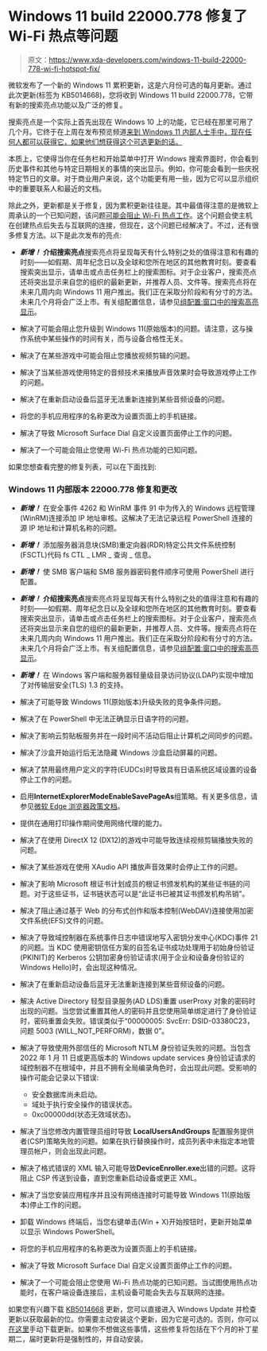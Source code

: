 # Windows 11 build 22000.778 修复了 Wi-Fi 热点等问题

> 原文：<https://www.xda-developers.com/windows-11-build-22000-778-wi-fi-hotspot-fix/>

微软发布了一个新的 Windows 11 累积更新，这是六月份可选的每月更新。通过此次更新(标签为 KB5014668)，您将收到 Windows 11 build 22000.778，它带有新的搜索亮点功能以及广泛的修复。

搜索亮点是一个实际上首先出现在 Windows 10 上的功能，它已经在那里可用了几个月。它终于在上周在发布预览频道[来到 Windows 11 内部人士手中，现在任何人都可以获得它，如果他们想获得这个可选更新的话。](https://www.xda-developers.com/windows-11-build-22000-766-is-in-release-preview-with-search-highlights/)

本质上，它使得当你在任务栏和开始菜单中打开 Windows 搜索界面时，你会看到历史事件和其他与特定日期相关的事情的突出显示。例如，你可能会看到一些庆祝特定节日的文章。对于商业用户来说，这个功能更有用一些，因为它可以显示组织中的重要联系人和最近的文档。

除此之外，更新都是关于修复，因为累积更新往往是。其中最值得注意的是微软上周承认的一个已知问题，该问题[可能会阻止 Wi-Fi 热点工作](https://www.xda-developers.com/windows-update-breaks-wi-fi-hotspot/)。这个问题会使主机在创建热点后失去与互联网的连接，但现在，这个问题已经解决了。不过，还有很多修复方法。以下是此次发布的亮点:

*   ***新增！*** **介绍搜索亮点**搜索亮点将呈现每天有什么特别之处的值得注意和有趣的时刻——如假期、周年纪念日以及全球和您所在地区的其他教育时刻。要查看搜索突出显示，请单击或点击任务栏上的搜索图标。对于企业客户，搜索亮点还将突出显示来自您的组织的最新更新，并推荐人员、文件等。搜索亮点将在未来几周内向 Windows 11 用户推出。我们正在采取分阶段和有分寸的方法。未来几个月将会广泛上市。有关组配置信息，请参见[组配置:窗口中的搜索高亮显示](https://techcommunity.microsoft.com/t5/windows-it-pro-blog/group-configuration-search-highlights-in-windows/ba-p/3263989)。
*   解决了可能会阻止您升级到 Windows 11(原始版本)的问题。请注意，这与操作系统中某些操作的时间有关，而与设备合格性无关。
*   解决了在某些游戏中可能会阻止您播放视频剪辑的问题。
*   解决了当某些游戏使用特定的音频技术来播放声音效果时会导致游戏停止工作的问题。

*   解决了在重新启动设备后蓝牙无法重新连接到某些音频设备的问题。
*   将您的手机应用程序的名称更改为设置页面上的手机链接。
*   解决了导致 Microsoft Surface Dial 自定义设置页面停止工作的问题。
*   解决了一个可能会阻止您使用 Wi-Fi 热点功能的已知问题。

如果您想查看完整的修复列表，可以在下面找到:

### Windows 11 内部版本 22000.778 修复和更改

*   ***新增！*** 在安全事件 4262 和 WinRM 事件 91 中为传入的 Windows 远程管理(WinRM)连接添加 IP 地址审核。这解决了无法记录远程 PowerShell 连接的源 IP 地址和计算机名称的问题。

*   ***新增！*** 添加服务器消息块(SMB)重定向器(RDR)特定公共文件系统控制(FSCTL)代码 fs CTL _ LMR _ 查询 _ 信息。
*   ***新增！*** 使 SMB 客户端和 SMB 服务器密码套件顺序可使用 PowerShell 进行配置。
*   ***新增！*** **介绍搜索亮点**搜索亮点将呈现每天有什么特别之处的值得注意和有趣的时刻——如假期、周年纪念日以及全球和您所在地区的其他教育时刻。要查看搜索突出显示，请单击或点击任务栏上的搜索图标。对于企业客户，搜索亮点还将突出显示来自您的组织的最新更新，并推荐人员、文件等。搜索亮点将在未来几周内向 Windows 11 用户推出。我们正在采取分阶段和有分寸的方法。未来几个月将会广泛上市。有关组配置信息，请参见[组配置:窗口中的搜索高亮显示](https://techcommunity.microsoft.com/t5/windows-it-pro-blog/group-configuration-search-highlights-in-windows/ba-p/3263989)。
*   ***新增！*** 在 Windows 客户端和服务器轻量级目录访问协议(LDAP)实现中增加了对传输层安全(TLS) 1.3 的支持。
*   解决了可能导致 Windows 11(原始版本)升级失败的竞争条件问题。
*   解决了在 PowerShell 中无法正确显示日语字符的问题。
*   解决了影响云剪贴板服务并在一段时间不活动后阻止计算机之间同步的问题。
*   解决了沙盒开始运行后无法隐藏 Windows 沙盒启动屏幕的问题。
*   解决了禁用最终用户定义的字符(EUDCs)时导致具有日语系统区域设置的设备停止工作的问题。
*   启用**InternetExplorerModeEnableSavePageAs**组策略。有关更多信息，请参见[微软 Edge 浏览器政策文档](https://docs.microsoft.com/deployedge/microsoft-edge-policies#internetexplorermodeenablesavepageas)。
*   提供在通用打印操作期间使用网络代理的能力。
*   解决了在使用 DirectX 12 (DX12)的游戏中可能导致连续视频剪辑播放失败的问题。
*   解决了某些游戏在使用 XAudio API 播放声音效果时会停止工作的问题。
*   解决了影响 Microsoft 根证书计划成员的根证书颁发机构的某些证书链的问题。对于这些证书，证书链状态可以是“此证书已被其证书颁发机构吊销”。

*   解决了阻止通过基于 Web 的分布式创作和版本控制(WebDAV)连接使用加密文件系统(EFS)文件的问题。
*   解决了导致域控制器在系统事件日志中错误地写入密钥分发中心(KDC)事件 21 的问题。当 KDC 使用密钥信任方案的自签名证书成功处理用于初始身份验证(PKINIT)的 Kerberos 公钥加密身份验证请求(用于企业和设备身份验证的 Windows Hello)时，会出现这种情况。
*   解决了在重新启动设备后蓝牙无法重新连接到某些音频设备的问题。
*   解决 Active Directory 轻型目录服务(AD LDS)重置 userProxy 对象的密码时出现的问题。当您尝试重置其他人的密码并且您使用简单绑定进行了身份验证时，密码重置会失败。错误类似于“00000005: SvcErr: DSID-03380C23，问题 5003 (WILL_NOT_PERFORM)，数据 0”。
*   解决了导致使用外部信任的 Microsoft NTLM 身份验证失败的问题。当包含 2022 年 1 月 11 日或更高版本的 Windows update services 身份验证请求的域控制器不在根域中，并且不拥有全局编录角色时，会出现此问题。受影响的操作可能会记录以下错误:
    *   安全数据库尚未启动。
    *   域处于执行安全操作的错误状态。
    *   0xc00000dd(状态无效域状态)。
*   解决了当您修改内置管理员组时导致 **LocalUsersAndGroups** 配置服务提供者(CSP)策略失败的问题。如果在执行替换操作时，成员列表中未指定本地管理员帐户，则会出现此问题。
*   解决了格式错误的 XML 输入可能导致**DeviceEnroller.exe**出错的问题。这将阻止 CSP 传送到设备，直到您重新启动设备或更正 XML。
*   解决了当您安装应用程序并且没有网络连接时可能导致 Windows 11(原始版本)停止工作的问题。
*   卸载 Windows 终端后，当您右键单击(Win + X)开始按钮时，更新开始菜单以显示 Windows PowerShell。
*   将您的手机应用程序的名称更改为设置页面上的手机链接。
*   解决了导致 Microsoft Surface Dial 自定义设置页面停止工作的问题。
*   解决了一个可能会阻止您使用 Wi-Fi 热点功能的已知问题。当试图使用热点功能时，在客户端设备连接后，主机设备可能会失去与互联网的连接。

如果您有兴趣下载 [KB5014668](https://support.microsoft.com/en-us/topic/june-23-2022-kb5014668-os-build-22000-778-preview-2b5f1da6-d602-48b4-b443-96b460e3c38d) 更新，您可以直接进入 Windows Update 并检查更新以获取最新的位。你需要主动安装这个更新，因为它是可选的。否则，你可以[在这里](https://www.catalog.update.microsoft.com/Search.aspx?q=KB5014668)手动下载更新。如果你不想做这些事情，这些修复将包括在下个月的补丁星期二，届时更新将是强制性的，并自动安装。